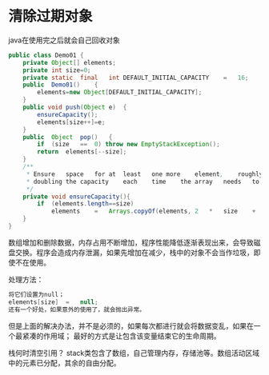 # 清除过期对象

java在使用完之后就会自己回收对象
```java
public class Demo01 {
    private	Object[] elements;
    private	int	size=0;
    private	static	final	int	DEFAULT_INITIAL_CAPACITY	=	16;
    public	Demo01()	{
        elements=new Object[DEFAULT_INITIAL_CAPACITY];
    }
    public void	push(Object	e)	{
        ensureCapacity();
        elements[size++]=e;
    }
    public	Object	pop()	{
        if	(size	==	0) throw new EmptyStackException();
        return	elements[--size];
    }
    /**
     * Ensure	space	for	at	least	one	more	element,	roughly
     * doubling	the	capacity	each	time	the	array	needs	to	grow.
     */
    private	void ensureCapacity(){
        if	(elements.length==size)
            elements	=	Arrays.copyOf(elements,	2	*	size	+	1);
    }
}
```

数组增加和删除数据，内存占用不断增加，程序性能降低逐渐表现出来，会导致磁盘交换。程序会造成内存泄漏，如果先增加在减少，栈中的对象不会当作垃圾，即使不在使用。

处理方法：
```java
将它们设置为null；
elements[size]	=	null;
还有一个好处，如果意外的使用了，就会抛出异常。
```

但是上面的解决办法，并不是必须的，如果每次都进行就会将数据变乱，如果在一个最紧凑的作用域；
最好的方式是让包含该变量结束它的生命周期。

栈何时清空引用？
stack类包含了数组，自己管理内存，存储池等。数组活动区域中的元素已分配，其余的自由分配。


